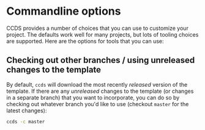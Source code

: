 # Commandline options

CCDS provides a number of choices that you can use to customize your project. The defaults work well for many projects, but lots of tooling choices are supported. Here are the options for tools that you can use:

<!-- configuration-table.py output -->

## Checking out other branches / using unreleased changes to the template

By default, `ccds` will download the most recently _released_ version of the template. If there are any _unreleased_ changes to the template (or changes in a separate branch) that you want to incorporate, you can do so by checking out whatever branch you'd like to use (checkout `master` for the latest changes):

```bash
ccds -c master
```
